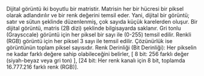 Dijital görüntü iki boyutlu bir matristir. Matrisin her bir hücresi bir piksel olarak adlandırılır ve bir renk değerini temsil eder. Yani, dijital bir görüntü; satır ve sütun şeklinde düzenlenmiş, çok sayıda küçük karelerden oluşur. Bir dijital görüntü, matris (2B dizi) şeklinde bilgisayarda saklanır. Gri tonlu (Graysccale) görüntü için her piksel bir sayı ile (0-255) temsil edilir. Renkli (RGB) görüntü için her piksel 3 sayı ile temsil edilir.
Çözünürlük ise görüntünün toplam piksel sayısıdır.
Renk Derinliği (Bit Derinliği): Her pikselin ne kadar farklı değere sahip olabileceğini belirler, [ 8 bit: 256 farklı değer (siyah-beyaz veya gri ton) ], [24 bit: Her renk kanalı için 8 bit, toplamda 16.777.216 farklı renk (RGB)].   
